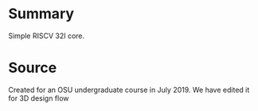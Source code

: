 # Summary

Simple RISCV 32I core.

# Source

Created for an OSU undergraduate course in July 2019.
We have edited it for 3D design flow

